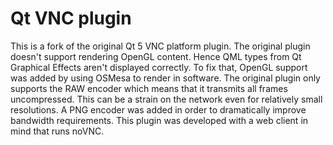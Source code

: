# Qt VNC plugin

This is a fork of the original Qt 5 VNC platform plugin. The original plugin doesn't support rendering OpenGL content. Hence QML types from Qt Graphical Effects aren't displayed correctly. To fix that, OpenGL support was added by using OSMesa to render in software.
The original plugin only supports the RAW encoder which means that it transmits all frames uncompressed. This can be a strain on the network even for relatively small resolutions. A PNG encoder was added in order to dramatically improve bandwidth requirements.
This plugin was developed with a web client in mind that runs noVNC.
